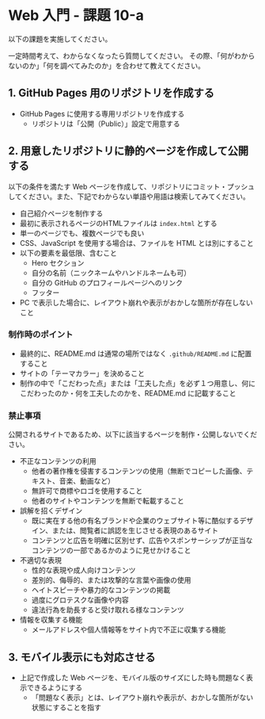 # Web 入門 - 課題 10-a
以下の課題を実施してください。

一定時間考えて、わからなくなったら質問してください。
その際、「何がわからないのか」「何を調べてみたのか」を合わせて教えてください。

## 1. GitHub Pages 用のリポジトリを作成する

- GitHub Pages に使用する専用リポジトリを作成する
  - リポジトリは「公開（Public）」設定で用意する

## 2. 用意したリポジトリに静的ページを作成して公開する
以下の条件を満たす Web ページを作成して、リポジトリにコミット・プッシュしてください。また、下記でわからない単語や用語は検索してみてください。

- 自己紹介ページを制作する
- 最初に表示されるページのHTMLファイルは `index.html` とする
- 単一のページでも、複数ページでも良い
- CSS、JavaScript を使用する場合は、ファイルを HTML とは別にすること
- 以下の要素を最低限、含むこと
  - Hero セクション
  - 自分の名前（ニックネームやハンドルネームも可）
  - 自分の GitHub のプロフィールページへのリンク
  - フッター
- PC で表示した場合に、レイアウト崩れや表示がおかしな箇所が存在しないこと

### 制作時のポイント

- 最終的に、README.md は通常の場所ではなく `.github/README.md` に配置すること
- サイトの「テーマカラー」を決めること
- 制作の中で「こだわった点」または「工夫した点」を必ず１つ用意し、何にこだわったのか・何を工夫したのかを、README.md に記載すること

### 禁止事項
公開されるサイトであるため、以下に該当するページを制作・公開しないでください。

- 不正なコンテンツの利用
  - 他者の著作権を侵害するコンテンツの使用（無断でコピーした画像、テキスト、音楽、動画など）
  - 無許可で商標やロゴを使用すること
  - 他者のサイトやコンテンツを無断で転載すること
- 誤解を招くデザイン
  - 既に実在する他の有名ブランドや企業のウェブサイト等に酷似するデザイン、または、閲覧者に誤認を生じさせる表現のあるサイト
  - コンテンツと広告を明確に区別せず、広告やスポンサーシップが正当なコンテンツの一部であるかのように見せかけること
- 不適切な表現
  - 性的な表現や成人向けコンテンツ
  - 差別的、侮辱的、または攻撃的な言葉や画像の使用
  - ヘイトスピーチや暴力的なコンテンツの掲載
  - 過度にグロテスクな画像や内容
  - 違法行為を助長すると受け取れる様なコンテンツ
- 情報を収集する機能
  - メールアドレスや個人情報等をサイト内で不正に収集する機能

## 3. モバイル表示にも対応させる

- 上記で作成した Web ページを、モバイル版のサイズにした時も問題なく表示できるようにする
  - 「問題なく表示」とは、レイアウト崩れや表示が、おかしな箇所がない状態にすることを指す
